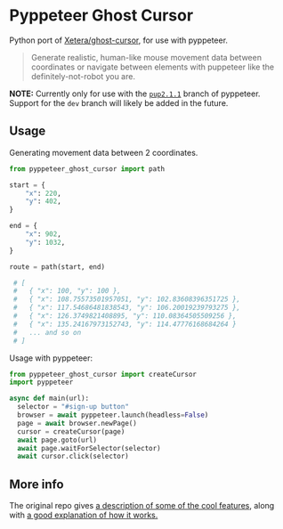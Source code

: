 # Pyppeteer Ghost Cursor
Python port of <a href="https://github.com/Xetera/ghost-cursor">Xetera/ghost-cursor</a>, for use with pyppeteer.

> Generate realistic, human-like mouse movement data between coordinates or navigate between elements with puppeteer
like the definitely-not-robot you are.

<b>NOTE:</b> Currently only for use with the <a href="https://github.com/pyppeteer/pyppeteer/tree/pup2.1.1">`pup2.1.1`</a> branch of pyppeteer. Support for the `dev` branch will likely be added in the future.

## Usage

Generating movement data between 2 coordinates.

```python
from pyppeteer_ghost_cursor import path

start = {
    "x": 220,
    "y": 402,
}

end = {
    "x": 902,
    "y": 1032,
}

route = path(start, end)

 # [
 #   { "x": 100, "y": 100 },
 #   { "x": 108.75573501957051, "y": 102.83608396351725 },
 #   { "x": 117.54686481838543, "y": 106.20019239793275 },
 #   { "x": 126.3749821408895, "y": 110.08364505509256 },
 #   { "x": 135.24167973152743, "y": 114.47776168684264 }
 #   ... and so on
 # ]
```

Usage with pyppeteer:

```python
from pyppeteer_ghost_cursor import createCursor
import pyppeteer

async def main(url):
  selector = "#sign-up button"
  browser = await pyppeteer.launch(headless=False)
  page = await browser.newPage()
  cursor = createCursor(page)
  await page.goto(url)
  await page.waitForSelector(selector)
  await cursor.click(selector)

```

## More info
The original repo gives <a href="https://github.com/Xetera/ghost-cursor#puppeteer-specific-behavior"> a description of some of the cool features</a>, along with <a href="https://github.com/Xetera/ghost-cursor#how-does-it-work">a good explanation of how it works.</a>

